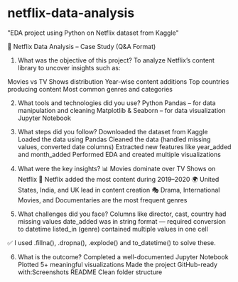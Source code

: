 # netflix-data-analysis
"EDA project using Python on Netflix dataset from Kaggle"

📄 Netflix Data Analysis – Case Study (Q&A Format)
1. What was the objective of this project?
To analyze Netflix’s content library to uncover insights such as:

Movies vs TV Shows distribution
Year-wise content additions
Top countries producing content
Most common genres and categories

2. What tools and technologies did you use?
Python
Pandas – for data manipulation and cleaning
Matplotlib & Seaborn – for data visualization
Jupyter Notebook

3. What steps did you follow?
Downloaded the dataset from Kaggle
Loaded the data using Pandas
Cleaned the data (handled missing values, converted date columns)
Extracted new features like year_added and month_added
Performed EDA and created multiple visualizations

4. What were the key insights?
📊 Movies dominate over TV Shows on Netflix
📅 Netflix added the most content during 2019–2020
🌍 United States, India, and UK lead in content creation
🎭 Drama, International Movies, and Documentaries are the most frequent genres

5. What challenges did you face?
Columns like director, cast, country had missing values
date_added was in string format — required conversion to datetime
listed_in (genre) contained multiple values in one cell

✅ I used .fillna(), .dropna(), .explode() and to_datetime() to solve these.

6. What is the outcome?
Completed a well-documented Jupyter Notebook
Plotted 5+ meaningful visualizations
Made the project GitHub-ready with:Screenshots
README
Clean folder structure
